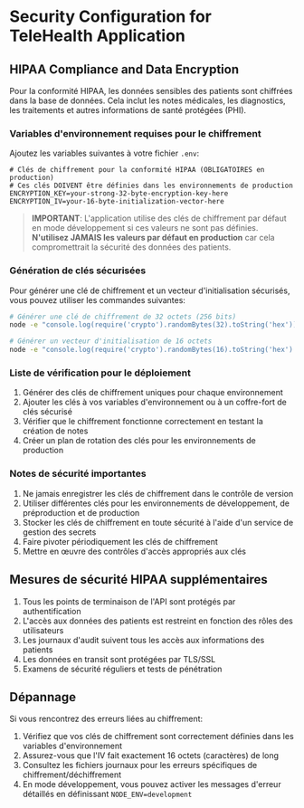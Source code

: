 # Security Configuration for TeleHealth Application

## HIPAA Compliance and Data Encryption

Pour la conformité HIPAA, les données sensibles des patients sont chiffrées dans la base de données. Cela inclut les notes médicales, les diagnostics, les traitements et autres informations de santé protégées (PHI).

### Variables d'environnement requises pour le chiffrement

Ajoutez les variables suivantes à votre fichier `.env`:

```
# Clés de chiffrement pour la conformité HIPAA (OBLIGATOIRES en production)
# Ces clés DOIVENT être définies dans les environnements de production
ENCRYPTION_KEY=your-strong-32-byte-encryption-key-here
ENCRYPTION_IV=your-16-byte-initialization-vector-here
```

> **IMPORTANT**: L'application utilise des clés de chiffrement par défaut en mode développement si ces valeurs ne sont pas définies.
> **N'utilisez JAMAIS les valeurs par défaut en production** car cela compromettrait la sécurité des données des patients.

### Génération de clés sécurisées

Pour générer une clé de chiffrement et un vecteur d'initialisation sécurisés, vous pouvez utiliser les commandes suivantes:

```bash
# Générer une clé de chiffrement de 32 octets (256 bits)
node -e "console.log(require('crypto').randomBytes(32).toString('hex'))"

# Générer un vecteur d'initialisation de 16 octets
node -e "console.log(require('crypto').randomBytes(16).toString('hex').slice(0, 16))"
```

### Liste de vérification pour le déploiement

1. Générer des clés de chiffrement uniques pour chaque environnement
2. Ajouter les clés à vos variables d'environnement ou à un coffre-fort de clés sécurisé
3. Vérifier que le chiffrement fonctionne correctement en testant la création de notes
4. Créer un plan de rotation des clés pour les environnements de production

### Notes de sécurité importantes

1. Ne jamais enregistrer les clés de chiffrement dans le contrôle de version
2. Utiliser différentes clés pour les environnements de développement, de préproduction et de production
3. Stocker les clés de chiffrement en toute sécurité à l'aide d'un service de gestion des secrets
4. Faire pivoter périodiquement les clés de chiffrement
5. Mettre en œuvre des contrôles d'accès appropriés aux clés

## Mesures de sécurité HIPAA supplémentaires

1. Tous les points de terminaison de l'API sont protégés par authentification
2. L'accès aux données des patients est restreint en fonction des rôles des utilisateurs
3. Les journaux d'audit suivent tous les accès aux informations des patients
4. Les données en transit sont protégées par TLS/SSL
5. Examens de sécurité réguliers et tests de pénétration

## Dépannage

Si vous rencontrez des erreurs liées au chiffrement:

1. Vérifiez que vos clés de chiffrement sont correctement définies dans les variables d'environnement
2. Assurez-vous que l'IV fait exactement 16 octets (caractères) de long
3. Consultez les fichiers journaux pour les erreurs spécifiques de chiffrement/déchiffrement
4. En mode développement, vous pouvez activer les messages d'erreur détaillés en définissant `NODE_ENV=development` 